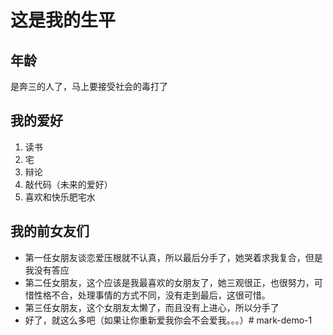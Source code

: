 # 这是我的生平

## 年龄

是奔三的人了，马上要接受社会的毒打了

## 我的爱好

1. 读书
2. 宅
3. 辩论
4. 敲代码（未来的爱好）
5. 喜欢和快乐肥宅水

## 我的前女友们

- 第一任女朋友谈恋爱压根就不认真，所以最后分手了，她哭着求我复合，但是我没有答应
- 第二任女朋友，这个应该是我最喜欢的女朋友了，她三观很正，也很努力，可惜性格不合，处理事情的方式不同，没有走到最后，这很可惜。
- 第三任女朋友，这个女朋友太懒了，而且没有上进心，所以分手了
- 好了，就这么多吧（如果让你重新爱我你会不会爱我。。。）# mark-demo-1
